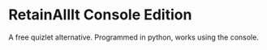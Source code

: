 # RetainAllIt Console Edition

A free quizlet alternative.  Programmed in python, works using the console.
